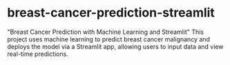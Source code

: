 # breast-cancer-prediction-streamlit
"Breast Cancer Prediction with Machine Learning and Streamlit"  This project uses machine learning to predict breast cancer malignancy and deploys the model via a Streamlit app, allowing users to input data and view real-time predictions.
